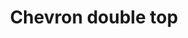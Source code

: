 ---
title: Chevron double top
tags:
icon: chevron-double-top
svg: '<svg xmlns="http://www.w3.org/2000/svg" width="24" height="24" fill="none" viewBox="0 0 24 24" stroke-width="1.5" stroke-linecap="round" stroke-linejoin="round" stroke="currentColor"><path d="m18 13-6-6-6 6"/><path d="m18 17-6-6-6 6"/></svg>'
---